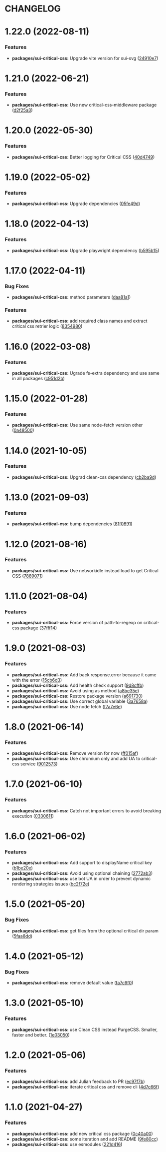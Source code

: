 # CHANGELOG

# 1.22.0 (2022-08-11)


### Features

* **packages/sui-critical-css:** Upgrade vite version for sui-svg ([24910e7](https://github.com/SUI-Components/sui/commit/24910e7f36b2c87f258320d4751f543960f80c16))



# 1.21.0 (2022-06-21)


### Features

* **packages/sui-critical-css:** Use new critical-css-middleware package ([d2f25a3](https://github.com/SUI-Components/sui/commit/d2f25a3f0bbcda41a60f4c6c8ce7584d5bdb6009))



# 1.20.0 (2022-05-30)


### Features

* **packages/sui-critical-css:** Better logging for Critical CSS ([40d4749](https://github.com/SUI-Components/sui/commit/40d4749310477089ff1f0abb04accc00123d31a6))



# 1.19.0 (2022-05-02)


### Features

* **packages/sui-critical-css:** Upgrade dependencies ([05fe49d](https://github.com/SUI-Components/sui/commit/05fe49dd392d59d950e02fe928f35101461d7cd6))



# 1.18.0 (2022-04-13)


### Features

* **packages/sui-critical-css:** Upgrade playwright dependency ([b595b15](https://github.com/SUI-Components/sui/commit/b595b1519174b739d15f5115defce9d145842ad5))



# 1.17.0 (2022-04-11)


### Bug Fixes

* **packages/sui-critical-css:** method parameters ([daa81a1](https://github.com/SUI-Components/sui/commit/daa81a11b60638b96af7f0362092652f1e1eb3c8))


### Features

* **packages/sui-critical-css:** add required class names and extract critical css retrier logic ([8354980](https://github.com/SUI-Components/sui/commit/8354980f484e1970650a6087a57ceacbe1818e33))



# 1.16.0 (2022-03-08)


### Features

* **packages/sui-critical-css:** Ugrade fs-extra dependency and use same in all packages ([c951d2b](https://github.com/SUI-Components/sui/commit/c951d2b3f67478993c62053e51ab2d1f2e4991d5))



# 1.15.0 (2022-01-28)


### Features

* **packages/sui-critical-css:** Use same node-fetch version other ([0a48500](https://github.com/SUI-Components/sui/commit/0a485000d350b637d2969cac0bb9a70e4525f194))



# 1.14.0 (2021-10-05)


### Features

* **packages/sui-critical-css:** Upgrad clean-css dependency ([cb2ba9d](https://github.com/SUI-Components/sui/commit/cb2ba9d0e5771b296884517a64e0deb81da76508))



# 1.13.0 (2021-09-03)


### Features

* **packages/sui-critical-css:** bump dependencies ([81f0891](https://github.com/SUI-Components/sui/commit/81f0891175d9041c16cbf3ed60661925f55da852))



# 1.12.0 (2021-08-16)


### Features

* **packages/sui-critical-css:** Use networkidle instead load to get Critical CSS ([7889071](https://github.com/SUI-Components/sui/commit/7889071b5a2acf61dc8f97a893284424349b2f0e))



# 1.11.0 (2021-08-04)


### Features

* **packages/sui-critical-css:** Force version of path-to-regexp on critical-css package ([37fff14](https://github.com/SUI-Components/sui/commit/37fff14ffce57b88ea1d04e8ddfa74b863ce0ea2))



# 1.9.0 (2021-08-03)


### Features

* **packages/sui-critical-css:** Add back response.error because it came with the error ([15cb6d3](https://github.com/SUI-Components/sui/commit/15cb6d395e7e98aac3e56af56d07a7c0e57e3e11))
* **packages/sui-critical-css:** Add health check support ([9d8cffb](https://github.com/SUI-Components/sui/commit/9d8cffbca7dec8b6c7d630bed1985a6a4d0c43b8))
* **packages/sui-critical-css:** Avoid using as method ([a8be35e](https://github.com/SUI-Components/sui/commit/a8be35e38d18de2f434fa6c7287b029f20a698a5))
* **packages/sui-critical-css:** Restore package version ([a691730](https://github.com/SUI-Components/sui/commit/a6917305577981debdf18f202fd09d941e1c475f))
* **packages/sui-critical-css:** Use correct global variable ([3a7658a](https://github.com/SUI-Components/sui/commit/3a7658a6b55028f5bd06d940f3af6db8c44517ca))
* **packages/sui-critical-css:** Use node fetch ([f7a7e6e](https://github.com/SUI-Components/sui/commit/f7a7e6e8dbc5ac5a611520eaff07434178dbb290))



# 1.8.0 (2021-06-14)


### Features

* **packages/sui-critical-css:** Remove version for now ([ff015af](https://github.com/SUI-Components/sui/commit/ff015affd52d3d7a6e9e68c4b6f92fa5f8cd6390))
* **packages/sui-critical-css:** Use chromium only and add UA to critical-css service ([9012573](https://github.com/SUI-Components/sui/commit/9012573c33c56499782e33091607b398cca50482))



# 1.7.0 (2021-06-10)


### Features

* **packages/sui-critical-css:** Catch not important errors to avoid breaking execution ([0330611](https://github.com/SUI-Components/sui/commit/0330611ef7d12b3c7991ac1524b9a5d54bf4627c))



# 1.6.0 (2021-06-02)


### Features

* **packages/sui-critical-css:** Add support to displayName critical key ([b1be20e](https://github.com/SUI-Components/sui/commit/b1be20e1585d55ad46c9ac98b31c8e99d7518025))
* **packages/sui-critical-css:** Avoid using optional chaining ([2772ab3](https://github.com/SUI-Components/sui/commit/2772ab382079449cd2e3811eba91651bddac6e81))
* **packages/sui-critical-css:** use bot UA in order to prevent dynamic rendering strategies issues ([bc2f72e](https://github.com/SUI-Components/sui/commit/bc2f72e0822d350c9f5feb57291e6a2da00b7aaa))



# 1.5.0 (2021-05-20)


### Bug Fixes

* **packages/sui-critical-css:** get files from the optional critical dir param ([5faa8dd](https://github.com/SUI-Components/sui/commit/5faa8dd13ee9eb28673d3557165a8e49d0cebda3))



# 1.4.0 (2021-05-12)


### Bug Fixes

* **packages/sui-critical-css:** remove default value ([fa7c9f0](https://github.com/SUI-Components/sui/commit/fa7c9f09ee86a29cf4d27f90e5a7423f60826f18))



# 1.3.0 (2021-05-10)


### Features

* **packages/sui-critical-css:** use Clean CSS instead PurgeCSS. Smaller, faster and better. ([1e03050](https://github.com/SUI-Components/sui/commit/1e030501162e2afadd6ce6bfcc2745d083de0fe5))



# 1.2.0 (2021-05-06)


### Features

* **packages/sui-critical-css:** add Julian feedback to PR ([ec97f7b](https://github.com/SUI-Components/sui/commit/ec97f7bc70443fc4eb587ad1945b19c359bdaf3c))
* **packages/sui-critical-css:** iterate critical css and remove cli ([4d7c66f](https://github.com/SUI-Components/sui/commit/4d7c66fa0476569384eaebb912e8b0a3f264587c))



# 1.1.0 (2021-04-27)


### Features

* **packages/sui-critical-css:** add new critical css package ([0c40a00](https://github.com/SUI-Components/sui/commit/0c40a007a66b5a7bd97f89f4c092bc2140b979ca))
* **packages/sui-critical-css:** some iteration and add README ([9fe80cc](https://github.com/SUI-Components/sui/commit/9fe80ccc56293fc44fa0f4e90ec4100dc88cd56e))
* **packages/sui-critical-css:** use esmodules ([221d416](https://github.com/SUI-Components/sui/commit/221d416f2abb2d1d4a7f8ca4084ad643ac3c44e5))




